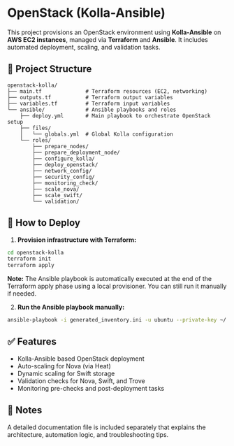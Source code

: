 
# OpenStack (Kolla-Ansible)

This project provisions an OpenStack environment using **Kolla-Ansible** on **AWS EC2 instances**, managed via **Terraform** and **Ansible**. It includes automated deployment, scaling, and validation tasks.

## 📁 Project Structure

```
openstack-kolla/
├── main.tf              # Terraform resources (EC2, networking)
├── outputs.tf           # Terraform output variables
├── variables.tf         # Terraform input variables
└── ansible/             # Ansible playbooks and roles
    ├── deploy.yml       # Main playbook to orchestrate OpenStack setup
    ├── files/
    │   └── globals.yml  # Global Kolla configuration
    └── roles/
        ├── prepare_nodes/
        ├── prepare_deployment_node/
        ├── configure_kolla/
        ├── deploy_openstack/
        ├── network_config/
        ├── security_config/
        ├── monitoring_check/
        ├── scale_nova/
        ├── scale_swift/
        └── validation/
```

## 🚀 How to Deploy

1. **Provision infrastructure with Terraform:**

```bash
cd openstack-kolla
terraform init
terraform apply
```
**Note:** The Ansible playbook is automatically executed at the end of the Terraform apply phase using a local provisioner. You can still run it manually if needed.

2. **Run the Ansible playbook manually:**

```bash
ansible-playbook -i generated_inventory.ini -u ubuntu --private-key ~/.ssh/my-aws-key.pem ansible/deploy.yml
```

## ✅ Features

- Kolla-Ansible based OpenStack deployment
- Auto-scaling for Nova (via Heat)
- Dynamic scaling for Swift storage
- Validation checks for Nova, Swift, and Trove
- Monitoring pre-checks and post-deployment tasks

## 📝 Notes

A detailed documentation file is included separately that explains the architecture, automation logic, and troubleshooting tips.
